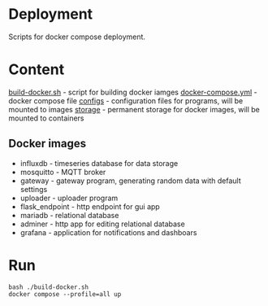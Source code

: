 # Deployment
Scripts for docker compose deployment.

# Content
[build-docker.sh](./buil-docker.sh) - script for building docker iamges
[docker-compose.yml](./docker-compose.yml) - docker compose file
[configs](./configs) - configuration files for programs, will be mounted to images
[storage](./storage) - permanent storage for docker images, will be mounted to containers

## Docker images
 - influxdb - timeseries database for data storage
 - mosquitto - MQTT broker
 - gateway - gateway program, generating random data with default settings
 - uploader - uploader program
 - flask_endpoint - http endpoint for gui app
 - mariadb - relational database
 - adminer - http app for editing relational database
 - grafana - application for notifications and dashboars

# Run
```
bash ./build-docker.sh
docker compose --profile=all up
```
